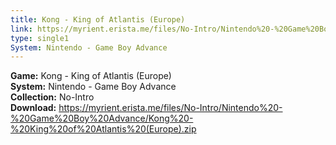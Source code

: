```yaml
---
title: Kong - King of Atlantis (Europe)
link: https://myrient.erista.me/files/No-Intro/Nintendo%20-%20Game%20Boy%20Advance/Kong%20-%20King%20of%20Atlantis%20(Europe).zip
type: single1
System: Nintendo - Game Boy Advance
---
```

<b>Game:</b> Kong - King of Atlantis (Europe)<br>
<b>System:</b> Nintendo - Game Boy Advance<br>
<b>Collection:</b> No-Intro<br>
<b>Download:</b> https://myrient.erista.me/files/No-Intro/Nintendo%20-%20Game%20Boy%20Advance/Kong%20-%20King%20of%20Atlantis%20(Europe).zip